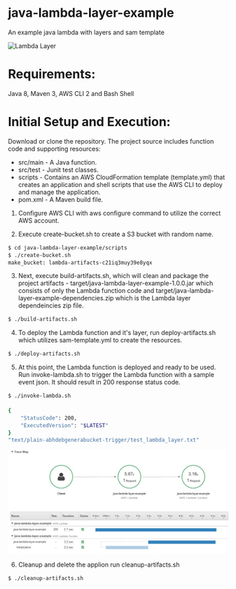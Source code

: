 # java-lambda-layer-example
An example java lambda with layers and sam template

![Lambda Layer](https://d2908q01vomqb2.cloudfront.net/77de68daecd823babbb58edb1c8e14d7106e83bb/2018/12/21/Lambda-Layers-1-300x150.jpg)

# Requirements:

Java 8, Maven 3, AWS CLI 2 and Bash Shell

# Initial Setup and Execution:

Download or clone the repository. The project source includes function code and supporting resources:
- src/main - A Java function.
- src/test - Junit test classes.
- scripts - Contains an AWS CloudFormation template (template.yml) that creates an application and shell scripts that use the AWS CLI to deploy and manage the application.
- pom.xml - A Maven build file.

1. Configure AWS CLI with aws configure command to utilize the correct AWS account. 

2. Execute create-bucket.sh to create a S3 bucket with random name.
```sh
$ cd java-lambda-layer-example/scripts
$ ./create-bucket.sh
make_bucket: lambda-artifacts-c21iq3muy39e8yqx
```

3. Next, execute build-artifacts.sh, which will clean and package the project artifacts - target/java-lambda-layer-example-1.0.0.jar which consists of only the Lambda function code and target/java-lambda-layer-example-dependencies.zip which is the Lambda layer dependeincies zip file.
```sh
$ ./build-artifacts.sh
```

4. To deploy the Lambda function and it's layer, run deploy-artifacts.sh which utilizes sam-template.yml to create the resources.
```sh
$ ./deploy-artifacts.sh
```

5. At this point, the Lambda function is deployed and ready to be used. Run invoke-lambda.sh to trigger the Lambda function with a sample event json. It should result in 200 response status code.
```sh
$ ./invoke-lambda.sh

{
    "StatusCode": 200,
    "ExecutedVersion": "$LATEST"
}
"text/plain-abhdebgenerabucket-trigger/test_lambda_layer.txt"
```
![X-Ray](https://github.com/abhdeb/java-lambda-layer-example/blob/master/images/xray-view.jpg?raw=true)

6. Cleanup and delete the applion run cleanup-artifacts.sh

```sh
$ ./cleanup-artifacts.sh
```

